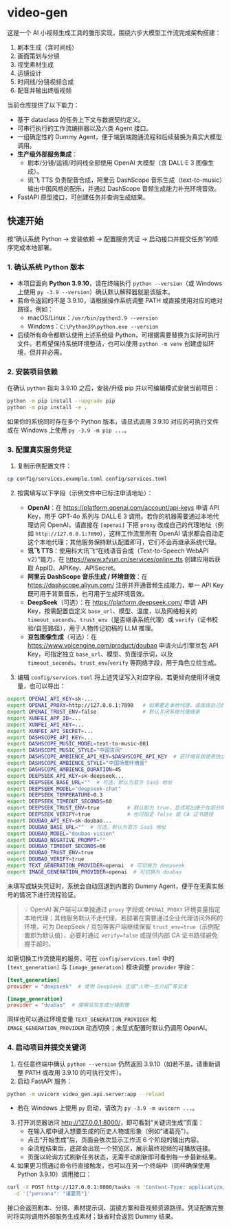 # video-gen

这是一个 AI 小视频生成工具的雏形实现，围绕六步大模型工作流完成架构搭建：

1. 剧本生成（含时间线）
2. 画面策划与分镜
3. 视觉素材生成
4. 运镜设计
5. 时间线/分镜视频合成
6. 配音并输出终版视频

当前仓库提供了以下能力：

- 基于 dataclass 的任务上下文与数据契约定义。
- 可串行执行的工作流编排器以及六类 Agent 接口。
- 一组确定性的 Dummy Agent，便于端到端跑通流程和后续替换为真实大模型调用。
- **生产级外部服务集成**：
  - 剧本/分镜/运镜/时间线全部使用 OpenAI 大模型（含 DALL·E 3 图像生成）。
  - 讯飞 TTS 负责配音合成，阿里云 DashScope 音乐生成（text-to-music）输出中国风格的配乐，并通过 DashScope 音频生成能力补充环境音效。
- FastAPI 原型接口，可创建任务并查询生成结果。

## 快速开始

按“确认系统 Python → 安装依赖 → 配置服务凭证 → 启动接口并提交任务”的顺序完成本地部署。

### 1. 确认系统 Python 版本

- 本项目面向 **Python 3.9.10**，请在终端执行 `python --version`（或 Windows 上使用 `py -3.9 --version`）确认默认解释器就是该版本。
- 若命令返回的不是 3.9.10，请根据操作系统调整 PATH 或直接使用对应的绝对路径，例如：
  - macOS/Linux：`/usr/bin/python3.9 --version`
  - Windows：`C:\Python39\python.exe --version`
- 后续所有命令都默认使用上述系统级 Python，可根据需要替换为实际可执行文件。若希望保持系统环境整洁，也可以使用 `python -m venv` 创建虚拟环境，但并非必需。

### 2. 安装项目依赖

在确认 `python` 指向 3.9.10 之后，安装/升级 pip 并以可编辑模式安装当前项目：

```bash
python -m pip install --upgrade pip
python -m pip install -e .
```

如果你的系统同时存在多个 Python 版本，请显式调用 3.9.10 对应的可执行文件或在 Windows 上使用 `py -3.9 -m pip ...`。

### 3. 配置真实服务凭证

1. 复制示例配置文件：

```bash
cp config/services.example.toml config/services.toml
```

2. 按需填写以下字段（示例文件中已标注申请地址）：
    - **OpenAI**：在 <https://platform.openai.com/account/api-keys> 申请 API Key，用于 GPT-4o 系列与 DALL·E 3 调用。若你的机器需要通过本地代理访问 OpenAI，请直接在 `[openai]` 下把 `proxy` 改成自己的代理地址（例如 `http://127.0.0.1:7890`），这样工作流里所有 OpenAI 请求都会自动走这个本地代理；其他服务保持默认配置即可，它们不会再继承系统代理。
    - **讯飞 TTS**：使用科大讯飞“在线语音合成（Text-to-Speech WebAPI v2）”能力，在 <https://www.xfyun.cn/services/online_tts> 创建应用后获取 AppID、APIKey、APISecret。
    - **阿里云 DashScope 音乐生成 / 环境音效**：在 <https://dashscope.aliyun.com/> 注册并开通音频生成能力，单一 API Key 既可用于背景音乐，也可用于生成环境音效。
    - **DeepSeek**（可选）：在 <https://platform.deepseek.com/> 申请 API Key，按需配置自定义 `base_url`、模型、温度，以及网络相关的 `timeout_seconds`、`trust_env`（是否继承系统代理）或 `verify`（证书校验/自签路径），用于人物传记初稿的 LLM 推理。
    - **豆包图像生成**（可选）：在 <https://www.volcengine.com/product/doubao> 申请火山引擎豆包 API Key，可指定独立 `base_url`、模型、负面提示词，以及 `timeout_seconds`、`trust_env`/`verify` 等网络字段，用于角色立绘生成。

3. 编辑 `config/services.toml` 将上述凭证写入对应字段。若更倾向使用环境变量，也可以导出：

```bash
export OPENAI_API_KEY=sk-...
export OPENAI_PROXY=http://127.0.0.1:7890   # 如果要走本地代理，请改成自己的端口
export OPENAI_TRUST_ENV=false               # 默认关闭系统代理继承
export XUNFEI_APP_ID=...
export XUNFEI_API_KEY=...
export XUNFEI_API_SECRET=...
export DASHSCOPE_API_KEY=...
export DASHSCOPE_MUSIC_MODEL=text-to-music-001
export DASHSCOPE_MUSIC_STYLE="中国古风"
export DASHSCOPE_AMBIENCE_API_KEY=$DASHSCOPE_API_KEY  # 若环境音效使用独立密钥可替换此行
export DASHSCOPE_AMBIENCE_STYLE="中国场景环境音"
export DASHSCOPE_AMBIENCE_DURATION=45
export DEEPSEEK_API_KEY=sk-deepseek...
export DEEPSEEK_BASE_URL=""  # 可选，默认为官方 SaaS 地址
export DEEPSEEK_MODEL="deepseek-chat"
export DEEPSEEK_TEMPERATURE=0.3
export DEEPSEEK_TIMEOUT_SECONDS=60
export DEEPSEEK_TRUST_ENV=true         # 默认即为 true，显式写出便于在部分网络禁用代理
export DEEPSEEK_VERIFY=true            # 也可指定 false 或 CA 证书路径
export DOUBAO_API_KEY=sk-doubao...
export DOUBAO_BASE_URL=""  # 可选，默认为官方 SaaS 地址
export DOUBAO_MODEL="doubao-vision"
export DOUBAO_NEGATIVE_PROMPT=""
export DOUBAO_TIMEOUT_SECONDS=60
export DOUBAO_TRUST_ENV=true
export DOUBAO_VERIFY=true
export TEXT_GENERATION_PROVIDER=openai  # 可切换为 deepseek
export IMAGE_GENERATION_PROVIDER=openai  # 可切换为 doubao
```

未填写或缺失凭证时，系统会自动回退到内置的 Dummy Agent，便于在无真实账号的情况下进行流程验证。

> 💡 OpenAI 客户端可以单独通过 `proxy` 字段或 `OPENAI_PROXY` 环境变量指定本地代理；其他服务默认不走代理。若部署在需要通过企业代理访问外网的环境，可为 DeepSeek / 豆包等客户端继续保留 `trust_env=true`（示例配置即为默认值），必要时通过 `verify=false` 或提供内部 CA 证书路径避免握手超时。

如需切换工作流使用的服务，可在 `config/services.toml` 中的 `[text_generation]` 与 `[image_generation]` 模块调整 `provider` 字段：

```toml
[text_generation]
provider = "deepseek"  # 使用 DeepSeek 生成“人物一生介绍”等文本

[image_generation]
provider = "doubao"  # 使用豆包生成分镜图像
```

同样也可以通过环境变量 `TEXT_GENERATION_PROVIDER` 和 `IMAGE_GENERATION_PROVIDER` 动态切换；未显式配置时默认仍调用 OpenAI。

### 4. 启动项目并提交关键词

1. 在任意终端中确认 `python --version` 仍然返回 3.9.10（如若不是，请重新调整 PATH 或改用 3.9.10 的可执行文件）。
2. 启动 FastAPI 服务：

```bash
python -m uvicorn video_gen.api.server:app --reload
```

   - 若在 Windows 上使用 `py` 启动，请改为 `py -3.9 -m uvicorn ...`。
3. 打开浏览器访问 <http://127.0.0.1:8000/>，即可看到“关键词生成”页面：
   - 在输入框中键入想要生成的历史人物或形象（例如“诸葛亮”）。
   - 点击“开始生成”后，页面会依次显示工作流 6 个阶段的输出内容。
   - 全流程结束后，底部会出现一个预览区，展示最终视频的可播放链接。
   - 页面以轮询方式刷新任务状态，无需手动刷新即可看到每一步最新结果。
4. 如果更习惯通过命令行直接触发，也可以在另一个终端中（同样确保使用 Python 3.9.10）调用接口：

```bash
curl -X POST http://127.0.0.1:8000/tasks -H 'Content-Type: application/json' \
  -d '{"persona": "诸葛亮"}'
```

接口会返回剧本、分镜、素材提示词、运镜方案和音视频资源路径。凭证配置完整时将实际调用外部服务生成素材；缺省时会返回 Dummy 结果。
